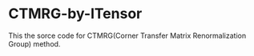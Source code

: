 # CTMRG-by-ITensor

This the sorce code for CTMRG(Corner Transfer Matrix Renormalization Group) method.
